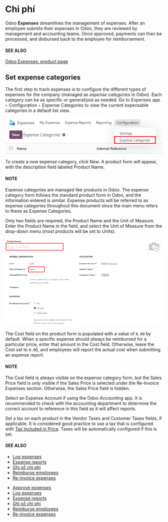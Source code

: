 # Chi phí

Odoo **Expenses** streamlines the management of expenses. After an employee submits their expenses
in Odoo, they are reviewed by management and accounting teams. Once approved, payments can then be
processed, and disbursed back to the employee for reimbursement.

#### SEE ALSO
[Odoo Expenses: product page](https://www.odoo.com/app/expenses)

## Set expense categories

The first step to track expenses is to configure the different types of expenses for the company
(managed as *expense categories* in Odoo). Each category can be as specific or generalized as
needed. Go to Expenses app ‣ Configuration ‣ Expense Categories to view the
current expensable categories in a default list view.

![Set expense costs on products.](../../_images/categories.png)

To create a new expense category, click New. A product form will appear, with the
description field labeled Product Name.

#### NOTE
Expense categories are managed like products in Odoo. The expense category form follows the
standard product form in Odoo, and the information entered is similar. Expense products will be
referred to as expense categories throughout this document since the main menu refers to these as
Expense Categories.

Only two fields are required, the Product Name and the Unit of Measure.
Enter the Product Name in the field, and select the Unit of Measure from the
drop-down menu (most products will be set to Units).

![Set expense costs on products.](../../_images/new-expense-product.png)

The Cost field on the product form is populated with a value of `0.00` by default. When
a specific expense should always be reimbursed for a particular price, enter that amount in the
Cost field. Otherwise, leave the Cost set to `0.00`, and employees will
report the actual cost when submitting an expense report.

#### NOTE
The Cost field is always visible on the expense category form, but the
Sales Price field is *only* visible if the Sales Price is selected under
the Re-Invoice Expenses section. Otherwise, the Sales Price field is
hidden.

Select an Expense Account if using the Odoo *Accounting* app. It is recommended to check
with the accounting department to determine the correct account to reference in this field as it
will affect reports.

Set a tax on each product in the Vendor Taxes and Customer Taxes fields, if
applicable. It is considered good practice to use a tax that is configured with [Tax Included
in Price](accounting/taxes.md#taxes-included-in-price). Taxes will be automatically configured if this is set.

#### SEE ALSO
- [Log expenses](expenses/log_expenses.md)
- [Expense reports](expenses/expense_reports.md)
- [Ghi sổ chi phí](expenses/post_expenses.md)
- [Reimburse employees](expenses/reimburse.md)
- [Re-invoice expenses](expenses/reinvoice_expenses.md)

* [Approve expenses](expenses/approve_expenses.md)
* [Log expenses](expenses/log_expenses.md)
* [Expense reports](expenses/expense_reports.md)
* [Ghi sổ chi phí](expenses/post_expenses.md)
* [Reimburse employees](expenses/reimburse.md)
* [Re-invoice expenses](expenses/reinvoice_expenses.md)

